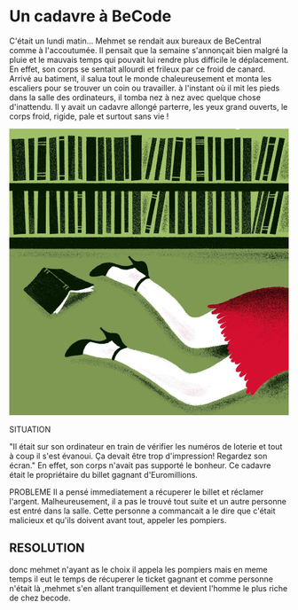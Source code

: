 # Un cadavre à BeCode

C'était un lundi matin... Mehmet se rendait aux bureaux de BeCentral comme à l'accoutumée. Il pensait que la semaine s'annonçait bien malgré la pluie et le mauvais temps qui pouvait lui rendre plus difficile le déplacement. En effet, son corps se sentait allourdi et frileux par ce froid de canard. Arrivé au batiment, il salua tout le monde chaleureusement et monta les escaliers pour se trouver un coin ou travailler. à l'instant où il mit les pieds dans la salle des ordinateurs, il tomba nez à nez avec quelque chose d'inattendu. Il y avait un cadavre allongé parterre, les yeux grand ouverts, le corps froid, rigide, pale et surtout sans vie !

![CORPSE](https://github.com/mugurlu0/exquisite-corpse-MU/blob/DEVELOPMENT/812q4hcZ5gL.jpg)

SITUATION


"Il était sur son ordinateur en train de vérifier les numéros de loterie et tout à coup il s'est évanoui. Ça devait être trop d'impression! Regardez son écran." En effet, son corps n'avait pas supporté le bonheur. Ce cadavre était le propriétaire du billet gagnant d'Euromillions.


PROBLEME
Il a pensé immediatement a récuperer le billet et réclamer l'argent.
Malheureusement, il a pas le trouvé tout suite et un autre personne est entré dans la salle. Cette personne a commancait a le dire que c'était malicieux et qu'ils doivent avant tout, appeler les pompiers.

## RESOLUTION 
donc mehmet n'ayant as le choix il appela les pompiers mais en meme temps il eut le temps de récuperer le ticket gagnant et comme personne n'était là ,mehmet s'en allant tranquillement et devient l'homme le plus riche de chez becode.
